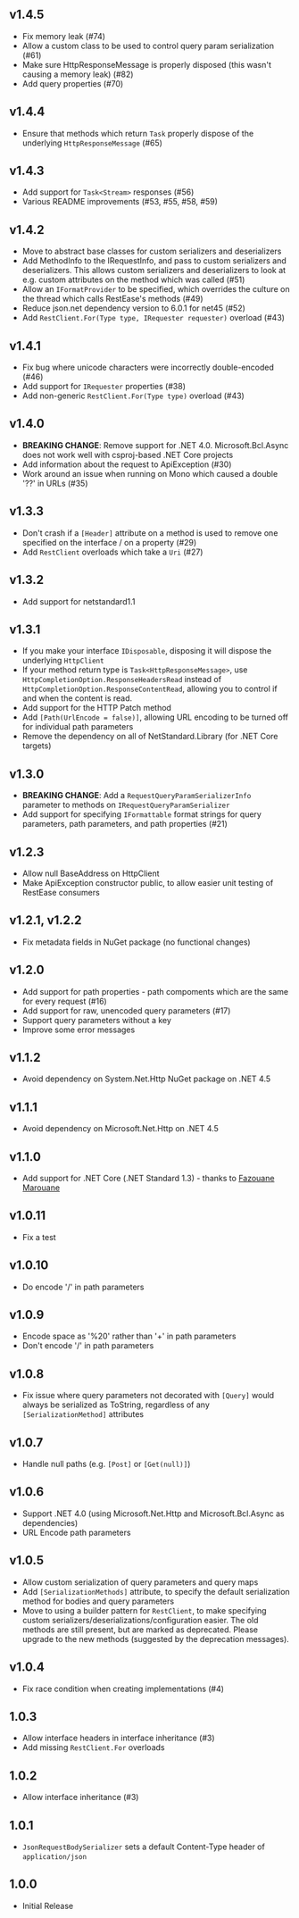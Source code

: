 v1.4.5
------

 - Fix memory leak (#74)
 - Allow a custom class to be used to control query param serialization (#61)
 - Make sure HttpResponseMessage is properly disposed (this wasn't causing a memory leak) (#82)
 - Add query properties (#70)

v1.4.4
------

 - Ensure that methods which return `Task` properly dispose of the underlying `HttpResponseMessage` (#65)

v1.4.3
------

 - Add support for `Task<Stream>` responses (#56)
 - Various README improvements (#53, #55, #58, #59)

v1.4.2
------

 - Move to abstract base classes for custom serializers and deserializers
 - Add MethodInfo to the IRequestInfo, and pass to custom serializers and deserializers. This allows custom serializers and deserializers to look at e.g. custom attributes on the method which was called (#51)
 - Allow an `IFormatProvider` to be specified, which overrides the culture on the thread which calls RestEase's methods (#49)
 - Reduce json.net dependency version to 6.0.1 for net45 (#52)
 - Add `RestClient.For(Type type, IRequester requester)` overload (#43)

v1.4.1
------

 - Fix bug where unicode characters were incorrectly double-encoded (#46)
 - Add support for `IRequester` properties (#38)
 - Add non-generic `RestClient.For(Type type)` overload (#43)

v1.4.0
------

 - **BREAKING CHANGE**: Remove support for .NET 4.0. Microsoft.Bcl.Async does not work well with csproj-based .NET Core projects
 - Add information about the request to ApiException (#30)
 - Work around an issue when running on Mono which caused a double '??' in URLs (#35)

v1.3.3
------

 - Don't crash if a `[Header]` attribute on a method is used to remove one specified on the interface / on a property (#29)
 - Add `RestClient` overloads which take a `Uri` (#27)

v1.3.2
------

 - Add support for netstandard1.1

v1.3.1
------

 - If you make your interface `IDisposable`, disposing it will dispose the underlying `HttpClient`
 - If your method return type is `Task<HttpResponseMessage>`, use `HttpCompletionOption.ResponseHeadersRead` instead of `HttpCompletionOption.ResponseContentRead`, allowing you to control if and when the content is read.
 - Add support for the HTTP Patch method
 - Add `[Path(UrlEncode = false)]`, allowing URL encoding to be turned off for individual path parameters
 - Remove the dependency on all of NetStandard.Library (for .NET Core targets)

v1.3.0
------

 - **BREAKING CHANGE**: Add a `RequestQueryParamSerializerInfo` parameter to methods on `IRequestQueryParamSerializer`
 - Add support for specifying `IFormattable` format strings for query parameters, path parameters, and path properties (#21)

v1.2.3
------

 - Allow null BaseAddress on HttpClient
 - Make ApiException constructor public, to allow easier unit testing of RestEase consumers

v1.2.1, v1.2.2
--------------

 - Fix metadata fields in NuGet package (no functional changes)

v1.2.0
------

 - Add support for path properties - path compoments which are the same for every request (#16)
 - Add support for raw, unencoded query parameters (#17)
 - Support query parameters without a key
 - Improve some error messages

v1.1.2
------

 - Avoid dependency on System.Net.Http NuGet package on .NET 4.5

v1.1.1
------

 - Avoid dependency on Microsoft.Net.Http on .NET 4.5

v1.1.0
------

 - Add support for .NET Core (.NET Standard 1.3) - thanks to [Fazouane Marouane](https://github.com/fazouane-marouane)

v1.0.11
-------

 - Fix a test

v1.0.10
-------

 - Do encode '/' in path parameters

v1.0.9
------

 - Encode space as '%20' rather than '+' in path parameters
 - Don't encode '/' in path parameters

v1.0.8
------

 - Fix issue where query parameters not decorated with `[Query]` would always be serialized as ToString, regardless of any `[SerializationMethod]` attributes

v1.0.7
------

 - Handle null paths (e.g. `[Post]` or `[Get(null)]`)

v1.0.6
------

 - Support .NET 4.0 (using Microsoft.Net.Http and Microsoft.Bcl.Async as dependencies)
 - URL Encode path parameters

v1.0.5
------

 - Allow custom serialization of query parameters and query maps
 - Add `[SerializationMethods]` attribute, to specify the default serialization method for bodies and query parameters
 - Move to using a builder pattern for `RestClient`, to make specifying custom serializers/deserializations/configuration easier.
   The old methods are still present, but are marked as deprecated. Please upgrade to the new methods (suggested by the deprecation messages).

v1.0.4
------

 - Fix race condition when creating implementations (#4)

1.0.3
-----

 - Allow interface headers in interface inheritance (#3)
 - Add missing `RestClient.For` overloads

1.0.2
-----

 - Allow interface inheritance (#3)

1.0.1
-----

 - `JsonRequestBodySerializer` sets a default Content-Type header of `application/json`

1.0.0
-----

 - Initial Release